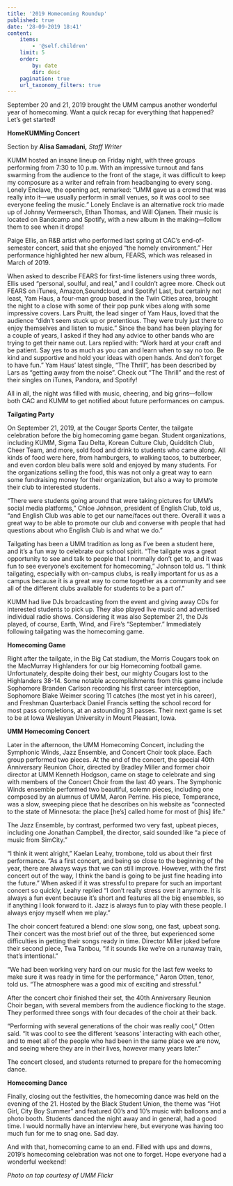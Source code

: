 ```yaml
---
title: '2019 Homecoming Roundup'
published: true
date: '28-09-2019 18:41'
content:
    items:
        - '@self.children'
    limit: 5
    order:
        by: date
        dir: desc
    pagination: true
    url_taxonomy_filters: true
---
```


September 20 and 21, 2019 brought the UMM campus another wonderful year of homecoming. Want a quick recap for everything that happened? Let’s get started!

**HomeKUMMing Concert**

Section by **Alisa Samadani,** _Staff Writer_

KUMM hosted an insane lineup on Friday night, with three groups performing from 7:30 to 10 p.m. With an impressive turnout and fans swarming from the audience to the front of the stage, it was difficult to keep my composure as a writer and refrain from headbanging to every song. Lonely Enclave, the opening act, remarked: “UMM gave us a crowd that was really into it—we usually perform in small venues, so it was cool to see everyone feeling the music.” Lonely Enclave is an alternative rock trio made up of Johnny Vermeersch, Ethan Thomas, and Will Ojanen. Their music is located on Bandcamp and Spotify, with a new album in the making—follow them to see when it drops!

Paige Ellis, an R&B artist who performed last spring at CAC’s end-of-semester concert, said that she enjoyed “the homely environment.” Her performance highlighted her new album, FEARS, which was released in March of 2019. 

When asked to describe FEARS for first-time listeners using three words, Ellis used “personal, soulful, and real,” and I couldn’t agree more. Check out FEARS on iTunes, Amazon,Soundcloud, and Spotify! Last, but certainly not least, Yam Haus, a four-man group based in the Twin Cities area, brought the night to a close with some of their pop punk vibes along with some impressive covers. Lars Pruitt, the lead singer of Yam Haus, loved that the audience “didn’t seem stuck up or pretentious. They were truly just there to enjoy themselves and listen to music.” Since the band has been playing for a couple of years, I asked if they had any advice to other bands who are trying to get their name out. Lars replied with: “Work hard at your craft and be patient. Say yes to as much as you can and learn when to say no too. Be kind and supportive and hold your ideas with open hands. And don’t forget to have fun.” Yam Haus’ latest single, “The Thrill”, has been described by Lars as “getting away from the noise”. Check out “The Thrill” and the rest of their singles on iTunes, Pandora, and Spotify!

All in all, the night was filled with music, cheering, and big grins—follow both CAC and KUMM to get notified about future performances on campus.

**Tailgating Party**

On September 21, 2019, at the Cougar Sports Center, the tailgate celebration before the big homecoming game began. Student organizations, including KUMM, Sigma Tau Delta, Korean Culture Club, Quidditch Club, Cheer Team, and more, sold food and drink to students who came along. All kinds of food were here, from
hamburgers, to walking tacos, to butterbeer, and even cordon bleu balls were sold and enjoyed by many students. For the organizations selling the food, this was not only a great way to earn some fundraising money for their organization, but also a way to promote their club to interested students.

“There were students going around that were taking pictures for UMM’s social media platforms,” Chloe Johnson, president of English Club, told us, “and English Club was able to get our name/faces out there. Overall it was a great way to be able to promote our club and converse with people that had questions about who English Club is and what we do.”

Tailgating has been a UMM tradition as long as I’ve been a student here, and it’s a fun way to celebrate our school spirit. “The tailgate was a great opportunity to see and talk to people that I normally don’t get to, and it was fun to see everyone’s excitement for homecoming,” Johnson told us. “I think tailgating, especially with on-campus clubs, is really important for us as a campus because it is a great way to come together as a community and see all of the different clubs available for students to be a part of.”

KUMM had live DJs broadcasting from the event and giving away CDs for interested students to pick up. They also played live music and advertised individual radio shows. Considering it was also September 21, the DJs played, of course, Earth, Wind, and Fire’s “September.” Immediately following tailgating was the homecoming game.

**Homecoming Game**

Right after the tailgate, in the Big Cat stadium, the Morris Cougars took on the MacMurray Highlanders for our big Homecoming football game. Unfortunately, despite doing their best, our mighty Cougars lost to the Highlanders 38-14. Some notable accomplishments from this game include Sophomore Branden Carlson recording his first career interception, Sophomore Blake Weimer scoring 11 catches (the most yet in his career), and Freshman Quarterback Daniel Francis setting the school record for most pass completions, at an astounding 31 passes. Their next game is set to be at Iowa Wesleyan University in Mount Pleasant, Iowa.

**UMM Homecoming Concert**

Later in the afternoon, the UMM Homecoming Concert, including the Symphonic Winds, Jazz Ensemble, and Concert Choir took place. Each group performed two pieces. At the end of the concert, the special 40th Anniversary Reunion Choir, directed by Bradley Miller and former choir director at UMM Kenneth Hodgson, came on stage to celebrate and sing with members of the Concert Choir from the last 40 years. The Symphonic Winds ensemble performed two beautiful, solemn pieces, including one composed by an alumnus of UMM, Aaron Perrine. His piece, Temperance, was a slow, sweeping piece that he describes on his website as “connected to the state of Minnesota: the place [he’s] called home for most of [his] life.”

The Jazz Ensemble, by contrast, performed two very fast, upbeat pieces, including one Jonathan Campbell, the director, said sounded like “a piece of music from SimCity.”

“I think it went alright,” Kaelan Leahy, trombone, told us about their first performance. “As a first concert, and being so close to the beginning of the year, there are always ways that we can still improve. However, with the first concert out of the way, I think the band is going to be just fine heading into the future.” When asked if it was stressful to prepare for such an important concert so quickly, Leahy replied “I don’t really stress over it anymore. It is always a fun event because it’s short and features all the big ensembles, so if anything I look forward to it. Jazz is always fun to play with these people. I always enjoy myself when we play.”

The choir concert featured a blend: one slow song, one fast, upbeat song. Their concert was the most brief out of the three, but experienced some difficulties in getting their songs ready in time. Director Miller joked before their second piece, Twa Tanbou, “if it sounds like we’re on a runaway train, that’s intentional.”

“We had been working very hard on our music for the last few weeks to make sure it was ready in time for the performance,” Aaron Otten, tenor, told us.
“The atmosphere was a good mix of exciting and stressful.”

After the concert choir finished their set, the 40th Anniversary Reunion Choir began, with several members from the audience flocking to the stage. They performed three songs with four decades of the choir at their back.

“Performing with several generations of the choir was really cool,” Otten said. “It was cool to see the different ‘seasons’ interacting with each other, and to meet all of the people who had been in the same place we are now, and seeing where they are in their lives, however many years later.”

The concert closed, and students returned to prepare for the homecoming dance.

**Homecoming Dance**

Finally, closing out the festivities, the homecoming dance was held on the evening of the 21. Hosted by the Black Student Union, the theme was “Hot Girl, City Boy Summer” and featured 00’s and 10’s music with balloons and a photo booth. Students danced the night away and in general, had a good time. I would normally have an interview here, but everyone was having too much fun for me to snag one. Sad day.

And with that, homecoming came to an end. Filled with ups and downs, 2019’s homecoming celebration was not one to forget. Hope everyone had a wonderful weekend!

_Photo on top courtesy of UMM Flickr_